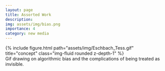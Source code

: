 ```yaml
---
layout: page
title: Assorted Work
description:
img: assets/img/bias.png
importance: 4
category: new media
---
```

<div class="row">
    <div class="col-sm mt-3 mt-md-0">
        {% include figure.html path="assets/img/Eschbach_Tess.gif" title="concept" class="img-fluid rounded z-depth-1" %}
    </div>
</div>
<div class="caption">
    Gif drawing on algorithmic bias and the complications of being treated as invisible. 
</div>

